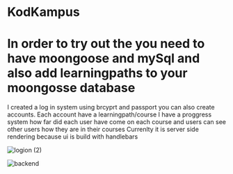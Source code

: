 # KodKampus
# In order to try out the you need to have moongoose and mySql and also add learningpaths to your moongosse database
I created a log in system using brcyprt and passport you can also create accounts. Each account have a learningpath/course
I have a proggress system how far did each user have come on each course and users can see other users how they are in their courses
Currenlty it is server side rendering because ui is build with handlebars

![logion (2)](https://github.com/majid0334/KodKampus_2.0/assets/113986626/8af5ea25-38c7-4e8a-b94e-ab24c674b3e8)


![backend](https://github.com/majid0334/KodKampus_2.0/assets/113986626/82e80803-2d8a-4ae5-82bb-0b48718f7dc7)
